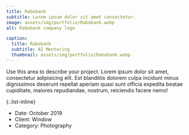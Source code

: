 ```yaml
---
title: Rabobank
subtitle: Lorem ipsum dolor sit amet consectetur.
image: assets/img/portfolio/Rabobank.webp
alt: Rabobank company logo

caption:
  title: Rabobank
  subtitle: AI Mentoring
  thumbnail: assets/img/portfolio/Rabobank.webp
---
```

Use this area to describe your project. Lorem ipsum dolor sit amet, consectetur adipisicing elit. Est blanditiis dolorem culpa incidunt minus dignissimos deserunt repellat aperiam quasi sunt officia expedita beatae cupiditate, maiores repudiandae, nostrum, reiciendis facere nemo!

{:.list-inline}
- Date: October 2019
- Client: Window
- Category: Photography

